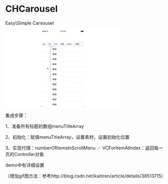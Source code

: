 # CHCarousel
Easy\Simple Carsousel
 
 ![](https://github.com/kldxcr/CHCarousel/raw/master/other/CHCarouselShow.gif)

集成步骤：

1、准备所有标题的数组menuTitleArray

2、初始化：赋值menuTitleArray，设置素材，设置初始化位置

3、实现代理：numberOfItemsInScrollMenu ／ VCForItemAtIndex：返回每一页的Controller对象

demo中有详细设置
 
（增加gif图方法：参考http://blog.csdn.net/kaitiren/article/details/38513715）

